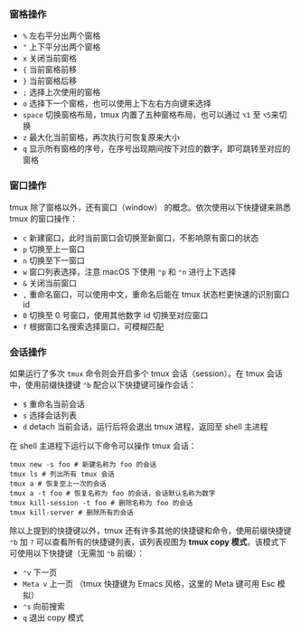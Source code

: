 ### 窗格操作

- `%` 左右平分出两个窗格
- `"` 上下平分出两个窗格
- `x` 关闭当前窗格
- `{` 当前窗格前移
- `}` 当前窗格后移
- `;` 选择上次使用的窗格
- `o` 选择下一个窗格，也可以使用上下左右方向键来选择
- `space` 切换窗格布局，tmux 内置了五种窗格布局，也可以通过 `⌥1` 至 `⌥5`来切换
- `z` 最大化当前窗格，再次执行可恢复原来大小
- `q` 显示所有窗格的序号，在序号出现期间按下对应的数字，即可跳转至对应的窗格

### 窗口操作

tmux 除了窗格以外，还有窗口（window） 的概念。依次使用以下快捷键来熟悉 tmux 的窗口操作：

- `c` 新建窗口，此时当前窗口会切换至新窗口，不影响原有窗口的状态
- `p` 切换至上一窗口
- `n` 切换至下一窗口
- `w` 窗口列表选择，注意 macOS 下使用 `⌃p` 和 `⌃n` 进行上下选择
- `&` 关闭当前窗口
- `,` 重命名窗口，可以使用中文，重命名后能在 tmux 状态栏更快速的识别窗口 id
- `0` 切换至 0 号窗口，使用其他数字 id 切换至对应窗口
- `f` 根据窗口名搜索选择窗口，可模糊匹配

### 会话操作

如果运行了多次 `tmux` 命令则会开启多个 tmux 会话（session）。在 tmux 会话中，使用前缀快捷键 `⌃b` 配合以下快捷键可操作会话：

- `$` 重命名当前会话
- `s` 选择会话列表
- `d` detach 当前会话，运行后将会退出 tmux 进程，返回至 shell 主进程

在 shell 主进程下运行以下命令可以操作 tmux 会话：

```
tmux new -s foo # 新建名称为 foo 的会话
tmux ls # 列出所有 tmux 会话
tmux a # 恢复至上一次的会话
tmux a -t foo # 恢复名称为 foo 的会话，会话默认名称为数字
tmux kill-session -t foo # 删除名称为 foo 的会话
tmux kill-server # 删除所有的会话
```

除以上提到的快捷键以外，tmux 还有许多其他的快捷键和命令，使用前缀快捷键 `⌃b` 加 `?` 可以查看所有的快捷键列表，该列表视图为 **tmux copy 模式**，该模式下可使用以下快捷键（无需加 `⌃b` 前缀）：

- `⌃v` 下一页
- `Meta v` 上一页 （tmux 快捷键为 Emacs 风格，这里的 Meta 键可用 Esc 模拟）
- `⌃s` 向前搜索
- `q` 退出 copy 模式